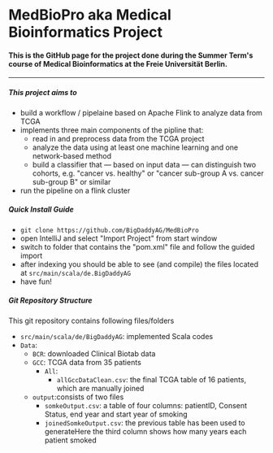# MedBioPro aka Medical Bioinformatics Project

#### This is the GitHub page for the project done during the Summer Term's course of Medical Bioinformatics at the Freie Universität Berlin.

---

##### This project aims to
* build a workflow / pipelaine based on Apache Flink to analyze data from TCGA
* implements three main components of the pipline that:
  * read in and preprocess data from the TCGA project
  * analyze the data using at least one machine learning and one network-based method
  * build a classifier that &mdash; based on input data &mdash; can distinguish two cohorts, e.g. "cancer vs. healthy" or "cancer sub-group A vs. cancer sub-group B" or similar
* run the pipeline on a flink cluster


##### Quick Install Guide
* `git clone https://github.com/BigDaddyAG/MedBioPro`
* open IntelliJ and select "Import Project" from start window
* switch to folder that contains the "pom.xml" file and follow the guided import
* after indexing you should be able to see (and compile) the files located at `src/main/scala/de.BigDaddyAG`
* have fun!



##### Git Repository Structure
  This git repository contains following files/folders

  * `src/main/scala/de/BigDaddyAG`: implemented Scala codes 
  * `Data`:
    * `BCR`: downloaded Clinical Biotab data  
    * `GCC`: TCGA data from 35 patients
      * `All`: 
        * `allGccDataClean.csv`: the final TCGA table of 16 patients, which are manually joined
    * `output`:consists of two files 
      * `somkeOutput.csv`: a table of four columns: patientID, Consent Status, end year and start year of smoking 
	  * `joinedSomkeOutput.csv`: the previous table has been used to generateHere the third column shows how many years each patient smoked  

